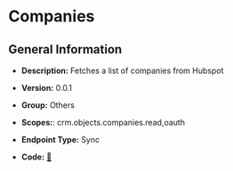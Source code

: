 # Companies

## General Information

- **Description:** Fetches a list of companies from Hubspot

- **Version:** 0.0.1
- **Group:** Others
- **Scopes:**: crm.objects.companies.read,oauth
- **Endpoint Type:** Sync
- **Code:** [🔗](https://github.com/NangoHQ/integration-templates/tree/main/integrations/hubspot/syncs/companies.ts)
